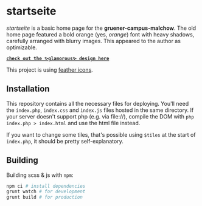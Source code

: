 # startseite
*startseite* is a basic home page for the **gruener-campus-malchow**.
The old home page featured a bold orange (yes, *orange*) font with heavy shadows, carefully arranged with blurry images.
This appeared to the author as optimizable.

[**`check out the ✨glamorous✨ design here`**](https://start.gcm.schule/)

This project is using [feather icons](https://github.com/feathericons/feather/).

## Installation

This repository contains all the necessary files for deploying.
You'll need the `index.php`, `index.css` and `index.js` files hosted in the same directory.
If your server doesn't support php (e.g. via file://), compile the DOM with `php index.php > index.html` and use the html file instead.

If you want to change some tiles, that's possible using `$tiles` at the start of `index.php`, it should be pretty self-explanatory.

## Building

Building scss & js with `npm`:

```bash
npm ci # install dependencies
grunt watch # for development
grunt build # for production
```
